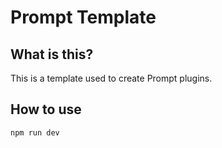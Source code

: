 # Prompt Template

## What is this?


This is a template used to create Prompt plugins.



## How to use 

```bash
npm run dev
```

